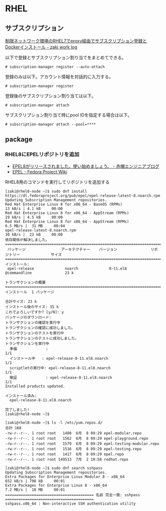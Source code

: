 # RHEL

## サブスクリプション

[制限ネットワーク環境のRHEL7でproxy経由でサブスクリプション登録とDockerインストール - zaki work log](https://zaki-hmkc.hatenablog.com/entry/2020/09/05/160946)

以下で登録とサブスクリプション割り当てをまとめてできる。

```console
# subscription-manager register --auto-attach
```

登録のみは以下。アカウント情報を対話的に入力する。

```console
# subscription-manager register
```

登録後のサブスクリプション割り当ては以下。

```console
# subscription-manager attach
```

サブスクリプション割り当て時にpool IDを指定する場合は以下。

```console
# subscription-manager attach --pool=****
```

## package

### RHEL8にEPELリポジトリを追加

- [EPEL8がリリースされました。使い始めましょう。 - 赤帽エンジニアブログ](https://rheb.hatenablog.com/entry/2019/08/16/EPEL8%E3%81%8C%E3%83%AA%E3%83%AA%E3%83%BC%E3%82%B9%E3%81%95%E3%82%8C%E3%81%BE%E3%81%97%E3%81%9F%E3%80%82%E4%BD%BF%E3%81%84%E5%A7%8B%E3%82%81%E3%81%BE%E3%81%97%E3%82%87%E3%81%86%E3%80%82)
- [EPEL - Fedora Project Wiki](https://fedoraproject.org/wiki/EPEL#Quickstart)

RHEL8用のコマンドを実行してリポジトリを追加する

```console
[zaki@rhel8-node ~]$ sudo dnf install https://dl.fedoraproject.org/pub/epel/epel-release-latest-8.noarch.rpm
Updating Subscription Management repositories.
Red Hat Enterprise Linux 8 for x86_64 - BaseOS (RPMs)                    13 kB/s | 4.1 kB     00:00    
Red Hat Enterprise Linux 8 for x86_64 - AppStream (RPMs)                 19 kB/s | 4.5 kB     00:00    
Red Hat Enterprise Linux 8 for x86_64 - AppStream (RPMs)                6.5 MB/s |  31 MB     00:04    
epel-release-latest-8.noarch.rpm                                         30 kB/s |  23 kB     00:00    
依存関係が解決しました。
========================================================================================================
 パッケージ                アーキテクチャー    バージョン               リポジトリー              サイズ
========================================================================================================
インストール:
 epel-release              noarch              8-11.el8                 @commandline               23 k

トランザクションの概要
========================================================================================================
インストール  1 パッケージ

合計サイズ: 23 k
インストール後のサイズ: 35 k
これでよろしいですか? [y/N]: y
パッケージのダウンロード:
トランザクションの確認を実行中
トランザクションの確認に成功しました。
トランザクションのテストを実行中
トランザクションのテストに成功しました。
トランザクションを実行中
  準備             :                                                                                1/1 
  インストール中   : epel-release-8-11.el8.noarch                                                   1/1 
  scriptletの実行中: epel-release-8-11.el8.noarch                                                   1/1 
  検証             : epel-release-8-11.el8.noarch                                                   1/1 
Installed products updated.

インストール済み:
  epel-release-8-11.el8.noarch                                                                          

完了しました!
[zaki@rhel8-node ~]$ 
```

```console
[zaki@rhel8-node ~]$ ls -l /etc/yum.repos.d/
合計 168
-rw-r--r--. 1 root root   1480  6月  8 09:29 epel-modular.repo
-rw-r--r--. 1 root root   1562  6月  8 09:29 epel-playground.repo
-rw-r--r--. 1 root root   1579  6月  8 09:29 epel-testing-modular.repo
-rw-r--r--. 1 root root   1516  6月  8 09:29 epel-testing.repo
-rw-r--r--. 1 root root   1417  6月  8 09:29 epel.repo
-rw-r--r--. 1 root root 149513  7月  2 19:58 redhat.repo
```

```console
[zaki@rhel8-node ~]$ sudo dnf search sshpass
Updating Subscription Management repositories.
Extra Packages for Enterprise Linux Modular 8 - x86_64                  652 kB/s | 798 kB     00:01    
Extra Packages for Enterprise Linux 8 - x86_64                          7.2 MB/s |  10 MB     00:01    
======================================== 名前 完全一致: sshpass ========================================
sshpass.x86_64 : Non-interactive SSH authentication utility
```
